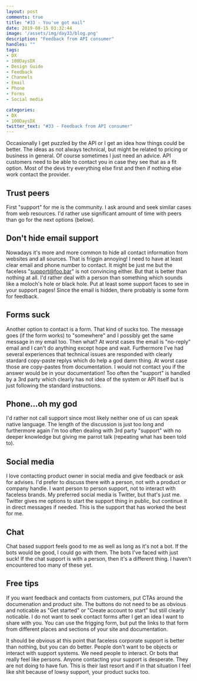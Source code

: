 ```yaml
---
layout: post
comments: true
title: "#33 - You've got mail"
date: 2019-08-15 03:32:44
image: '/assets/img/day33/blog.png'
description: "Feedback from API consumer"
handles: ""
tags:
- DX 
- 100DaysDX
- Design Guide
- Feedback
- Channels
- Email
- Phone
- Forms
- Social media

categories:
- DX
- 100DaysDX
twitter_text: "#33 - Feedback from API consumer"
---
```


Occasionally I get puzzled by the API or I get an idea how things could be better. The ideas as not always technical, but might be related to pricing or business in general. Of course sometimes I just need an advice. API customers need to be able to contact you in case they see that as a fit option. Most of the devs try everything else first and then if nothing else work contact the provider. 

## Trust peers

First "support" for me is the community. I ask around and seek similar cases from web resources. I'd rather use significant amount of time with peers than go for the next options (below). 

## Don't hide email support

Nowadays it's more and more common to hide all contact information from websites and all sources. That is friggin annoying! I need to have at least clear email and phone number to contact. It might be just me but the faceless "support@foo.bar" is not convincing either. But that is better than nothing at all. I'd rather deal with a person than something which sounds like a moloch's hole or black hole. Put at least some support faces to see in your support pages! Since the email is hidden, there probably is some form for feedback. 

## Forms suck

Another option to contact is a form. That kind of sucks too. The message goes (if the form works) to "somewhere" and I possibly get the same message in my email too. Then what? At worst cases the email is "no-reply" email and I can't do anything except hope and wait. Furthermore I've had several experiences that technical issues are responded with clearly stardard copy-paste replys which do help a god damn thing. At worst case those are copy-pastes from documentation. I would not contact you if the answer would be in your documentation! Too often the "support" is handled by a 3rd party which clearly has not idea of the system or API itself but is just following the standard instructions. 

## Phone...oh my god

I'd rather not call support since most likely neither one of us can speak native language. The length of the discussion is just too long and furthermore again I'm too often dealing with 3rd party "support" with no deeper knowledge but giving me parrot talk (repeating what has been told to). 

## Social media 

I love contacting product owner in social media and give feedback or ask for advises. I'd prefer to discuss there with a person, not with a product or company handle. I want person to person support, not to interact with faceless brands. My preferred social media is Twitter, but that's just me. Twitter gives me options to start the support thing in public, but continue it in direct messages if needed. This is the support that has worked the best for me. 

## Chat

Chat based support feels good to me as well as long as it's not a bot. If the bots would be good, I could go with them. The bots I've faced with just suck! If the chat support is with a person, then it's a different thing. I haven't encountered too many of these yet. 

## Free tips  

If you want feedback and contacts from customers, put CTAs around the documenation and product site. The buttons do not need to be as obvious and noticable as "Get started" or "Create account to start" but still clearly noticable. I do not want to seek contact forms after I get an idea I want to share with you. You can use the frigging form, but put the links to that form from different places and sections of your site and documentation. 

It should be obvious at this point that faceless corporate support is better than nothing, but you can do better. People don't want to be objects or interact with support systems. We need people to interact. Or bots that really feel like persons. Anyone contacting your support is desperate. They are not doing to have fun. This is their last resort and if in that situation I feel like shit because of lowsy support, your product sucks too.  